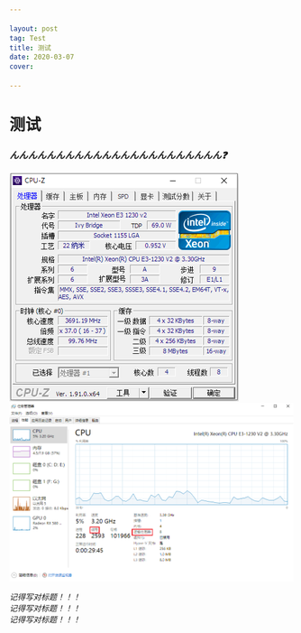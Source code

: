 ```yaml
---

layout: post
tag: Test
title: 测试
date: 2020-03-07
cover: 

---
```


# 测试
### ***んんんんんんんんんんんんんんんんんんんんんんん❓***  
![](../assets/img/P2.png)
![](../assets/img/P1.png)  

*记得写对标题！！！  
记得写对标题！！！  
记得写对标题！！！*  


